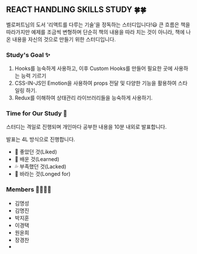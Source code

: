 ## REACT HANDLING SKILLS STUDY 🍀🍀

벨로퍼트님의 도서 '리액트를 다루는 기술'을 정독하는 스터디입니다!😃
큰 흐름은 책을 따라가지만 예제를 조금씩 변형하며
단순히 책의 내용을 따라 치는 것이 아니라, 책에 나온 내용을 자신의 것으로 만들기 위한 스터디입니다.

### Study's Goal ✨

1. Hooks를 능숙하게 사용하고, 이후 Custom Hooks를 만들어 필요한 곳에 사용하는 능력 기르기
2. CSS-IN-JS인 Emotion을 사용하여 props 전달 및 다양한 기능을 활용하여 스타일링 하기.
3. Redux를 이해하여 상태관리 라이브러리들을 능숙하게 사용하기.

### Time for Our Study 📢

스터디는 격일로 진행되며 개인마다 공부한 내용을 10분 내외로 발표합니다.

발표는 4L 방식으로 진행합니다.

- 💑 좋았던 것(Liked)
- 🌟 배운 것(Learned)
- 💦 부족했던 것(Lacked)
- 🌻 바라는 것(Longed for)


### Members 👨‍👨‍👦‍👦

- 김명성
- 김명진
- 박지훈
- 이경택
- 원윤희
- 장경찬
- 


